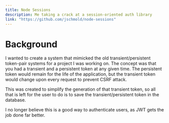 ```yaml
---
title: Node Sessions
description: Me taking a crack at a session-oriented auth library
link: "https://github.com/jschmold/node-sessions"
---
```


# Background

I wanted to create a system that mimicked the old transient/persistent token-pair systems for a project I was working on. The concept was that you had a transient and a persistent token at any given time. The persistent token would remain for the life of the application, but the transient token would change upon every request to prevent CSRF attack.

This was created to simplify the generation of that transient token, so all that is left for the user to do is to save the transient/persistent token in the database.

I no longer believe this is a good way to authenticate users, as JWT gets the job done far better.


